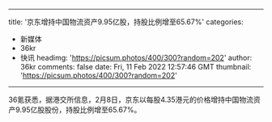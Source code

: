 
---
title: '京东增持中国物流资产9.95亿股，持股比例增至65.67%'
categories: 
 - 新媒体
 - 36kr
 - 快讯
headimg: 'https://picsum.photos/400/300?random=202'
author: 36kr
comments: false
date: Fri, 11 Feb 2022 12:57:46 GMT
thumbnail: 'https://picsum.photos/400/300?random=202'
---

<div>   
36氪获悉，据港交所信息，2月8日，京东以每股4.35港元的价格增持中国物流资产9.95亿股股份，持股比例增至65.67%。  
</div>
            